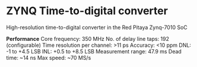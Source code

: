 # ZYNQ Time-to-digital converter
High-resolution time-to-digital converter in the Red Pitaya Zynq-7010 SoC

**Performance**
Core frequency: 350 MHz
No. of delay line taps: 192 (configurable)
Time resolution per channel: >11 ps
Accuracy: <10 ppm
DNL: -1 to +4.5 LSB
INL: +0.5 to +8.5 LSB
Measurement range: 47.9 ms
Dead time: ~14 ns
Max speed: ~70 MS/s
